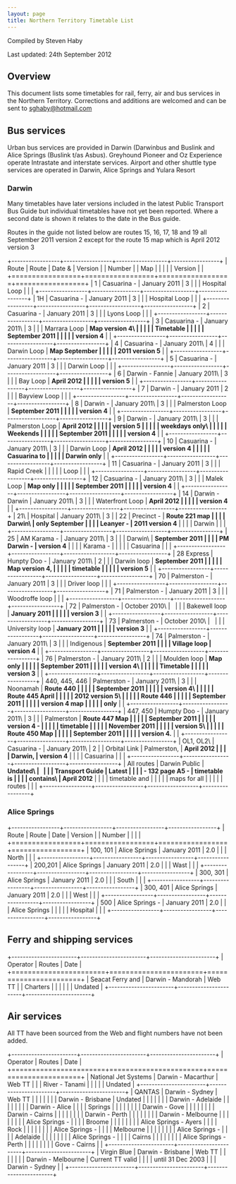 ```yaml
---
layout: page
title: Northern Territory Timetable List
---
```

Compiled by Steven Haby

Last updated: 24th September 2012

## Overview

This document lists some timetables for rail, ferry, air and bus
services in the Northern Territory. Corrections and additions are
welcomed and can be sent to <sghaby@hotmail.com>

## Bus services

Urban bus services are provided in Darwin (Darwinbus and Buslink and
Alice Springs (Buslink t/as Asbus). Greyhound Pioneer and Oz Experience
operate Intrastate and interstate services. Airport and other shuttle
type services are operated in Darwin, Alice Springs and Yulara Resort

### Darwin

Many timetables have later versions included in the latest Public Transport Bus Guide but individual timetables have not yet been reported. Where a second date is shown it relates to the date in the Bus guide.

Routes in the guide not listed below are routes 15, 16, 17, 18 and 19 all September 2011 version 2 except for the route 15 map which is April 2012 version 3

+-----------------+-----------------+------------------+-----------------+
| Route           | Route           |  Date &          | Version         |
| Number          |                 |  Map             |                 |
|                 |                 | Version          |                 |
+=================+=================+==================+=================+
| 1               | Casuarina -     | January 2011     | 3               |
|                 | Hospital Loop   |                  |                 |
+-----------------+-----------------+------------------+-----------------+
| 1H              | Casuarina -     | January 2011     | 3               |
|                 | Hospital Loop   |                  |                 |
+-----------------+-----------------+------------------+-----------------+
| 2               | Casuarina -     | January 2011     | 3               |
|                 | Lyons Loop      |                  |                 |
+-----------------+-----------------+------------------+-----------------+
| 3               | Casuarina -     | January 2011\    | 3               |
|                 | Marrara Loop    | **Map version 4\ |                 |
|                 |                 | Timetable        |                 |
|                 |                 | September 2011   |                 |
|                 |                 | version 4**      |                 |
+-----------------+-----------------+------------------+-----------------+
| 4               | Casuarina -     | January 2011\    | 4               |
|                 | Darwin Loop     | **Map September  |                 |
|                 |                 | 2011 version 5** |                 |
+-----------------+-----------------+------------------+-----------------+
| 5               | Casuarina -     | January 2011     | 3               |
|                 | Darwin Loop     |                  |                 |
+-----------------+-----------------+------------------+-----------------+
| 6               | Darwin - Fannie | January 2011\    | 3               |
|                 | Bay Loop        | **April 2012     |                 |
|                 |                 | version 5**      |                 |
+-----------------+-----------------+------------------+-----------------+
| 7               | Darwin -        | January 2011     | 2               |
|                 | Bayview Loop    |                  |                 |
+-----------------+-----------------+------------------+-----------------+
| 8               | Darwin -        | January 2011\    | 3               |
|                 | Palmerston Loop | **September 2011 |                 |
|                 |                 | version 4**      |                 |
+-----------------+-----------------+------------------+-----------------+
| 9               | Darwin -        | January 2011\    | 3               |
|                 | Palmerston Loop | **April 2012     |                 |
|                 |                 | version 5        |                 |
|                 |                 | weekdays only\   |                 |
|                 |                 | Weekends         |                 |
|                 |                 | September 2011   |                 |
|                 |                 | version 4**      |                 |
+-----------------+-----------------+------------------+-----------------+
| 10              | Casuarina -     | January 2011\    | 3               |
|                 | Darwin Loop     | **April 2012     |                 |
|                 |                 | version 4        |                 |
|                 |                 | Casuarina to     |                 |
|                 |                 | Darwin only**    |                 |
+-----------------+-----------------+------------------+-----------------+
| 11              | Casuarina -     | January 2011     | 3               |
|                 | Rapid Creek     |                  |                 |
|                 | Loop            |                  |                 |
+-----------------+-----------------+------------------+-----------------+
| 12              | Casuarina -     | January 2011\    | 3               |
|                 | Malek Loop      | **Map only       |                 |
|                 |                 | September 2011   |                 |
|                 |                 | version 4**      |                 |
+-----------------+-----------------+------------------+-----------------+
| 14              | Darwin - Darwin | January 2011\    | 3               |
|                 | Waterfront Loop | **April 2012     |                 |
|                 |                 | version 4**      |                 |
+-----------------+-----------------+------------------+-----------------+
| 21\             | Hospital        | January 2011\    | 3               |
| 22              | Precinct -      | **Route 221 map  |                 |
|                 | Darwin\         | only September   |                 |
|                 | Leanyer -       | 2011 version 4** |                 |
|                 | Darwin          |                  |                 |
+-----------------+-----------------+------------------+-----------------+
| 25              | AM Karama -     | January 2011\    | 3               |
|                 | Darwin\         | **September 2011 |                 |
|                 | PM Darwin -     | version 4**      |                 |
|                 | Karama -        |                  |                 |
|                 | Casuarina       |                  |                 |
+-----------------+-----------------+------------------+-----------------+
| 28 Express      | Hunpty Doo -    | January 2011\    | 2               |
|                 | Darwin loop     | **September 2011 |                 |
|                 |                 | Map version 4,   |                 |
|                 |                 | timetable        |                 |
|                 |                 | version 5**      |                 |
+-----------------+-----------------+------------------+-----------------+
| 70              | Palmerston -    | January 2011     | 3               |
|                 | Driver loop     |                  |                 |
+-----------------+-----------------+------------------+-----------------+
| 71              | Palmerston -    | January 2011     | 3               |
|                 | Woodroffe loop  |                  |                 |
+-----------------+-----------------+------------------+-----------------+
| 72              | Palmerston -    | October 2010\    |                 |
|                 | Bakewell loop   | **January 2011   |                 |
|                 |                 | version 3**      |                 |
+-----------------+-----------------+------------------+-----------------+
| 73              | Palmerston -    | October 2010\    |                 |
|                 | University loop | **January 2011   |                 |
|                 |                 | version 3**      |                 |
+-----------------+-----------------+------------------+-----------------+
| 74              | Palmerston -    | January 2011\    | 3               |
|                 | Indigenous      | **September 2011 |                 |
|                 | Village loop    | version 4**      |                 |
+-----------------+-----------------+------------------+-----------------+
| 76              | Palmerston -    | January 2011\    | 2               |
|                 | Moulden loop    | **Map only       |                 |
|                 |                 | September 2011   |                 |
|                 |                 | version 4\       |                 |
|                 |                 | Timetable        |                 |
|                 |                 | version 3**      |                 |
+-----------------+-----------------+------------------+-----------------+
| 440, 445, 446   | Palmerston -    | January 2011\    | 3               |
|                 | Noonamah        | **Route 440      |                 |
|                 |                 | September 2011   |                 |
|                 |                 | version 4\       |                 |
|                 |                 | Route 445 April  |                 |
|                 |                 | 2012 version 5\  |                 |
|                 |                 | Route 446        |                 |
|                 |                 | September 2011   |                 |
|                 |                 | version 4 map    |                 |
|                 |                 | only**           |                 |
+-----------------+-----------------+------------------+-----------------+
| 447, 450        | Humpty Doo -    | January 2011\    | 3               |
|                 | Palmerston      | **Route 447 Map  |                 |
|                 |                 | September 2011   |                 |
|                 |                 | version 4 -      |                 |
|                 |                 | timetable        |                 |
|                 |                 | November 2011    |                 |
|                 |                 | version 5\       |                 |
|                 |                 | Route 450 Map    |                 |
|                 |                 | September 2011   |                 |
|                 |                 | version 4.**     |                 |
+-----------------+-----------------+------------------+-----------------+
| OL1, OL2\       | Casuarina -     | January 2011\    | 2               |
| Orbital Link    | Palmerston,     | **April 2012     |                 |
|                 | Darwin,         | version 4**      |                 |
|                 | Casuarina       |                  |                 |
+-----------------+-----------------+------------------+-----------------+
| All routes      | Darwin Public   | **Undated\       |                 |
|                 | Transport Guide | Latest           |                 |
|                 | - 132 page A5 - | timetable is     |                 |
|                 | contains\       | April 2012**     |                 |
|                 | timetable and   |                  |                 |
|                 | maps for all    |                  |                 |
|                 | routes          |                  |                 |
+-----------------+-----------------+------------------+-----------------+

### Alice Springs

+-----------------+-----------------+-----------------+-----------------+
| Route           | Route           | Date            | Version         |
| Number          |                 |                 |                 |
+=================+=================+=================+=================+
| 100, 101        | Alice Springs   | January 2011    | 2.0             |
|                 | North           |                 |                 |
+-----------------+-----------------+-----------------+-----------------+
| 200,201         | Alice Springs   | January 2011    | 2.0             |
|                 | Wast            |                 |                 |
+-----------------+-----------------+-----------------+-----------------+
| 300, 301        | Alice Springs   | January 2011    | 2.0             |
|                 | South           |                 |                 |
+-----------------+-----------------+-----------------+-----------------+
| 300, 401        | Alice Springs   | January 2011    | 2.0             |
|                 | West            |                 |                 |
+-----------------+-----------------+-----------------+-----------------+
| 500             | Alice Springs - | January 2011    | 2.0             |
|                 | Alice Springs   |                 |                 |
|                 | Hospital        |                 |                 |
+-----------------+-----------------+-----------------+-----------------+

## Ferry and shipping services

+-----------------------+-----------------------+-----------------------+
| Operator              | Routes                | Date                  |
+=======================+=======================+=======================+
| Seacat Ferry and      | Darwin - Mandorah     | Web TT                |
| Charters              |                       |                       |
|                       |                       | Undated               |
+-----------------------+-----------------------+-----------------------+

## Air services

All TT have been sourced from the Web and flight numbers have not been
added.

+-----------------------+-----------------------+-----------------------+
| Operator              | Routes                | Date                  |
+=======================+=======================+=======================+
| National Jet Systems  | Darwin - Macarthur    | Web TT                |
|                       | River - Tanami        |                       |
|                       |                       | Undated               |
+-----------------------+-----------------------+-----------------------+
| QANTAS                | Darwin - Sydney       | Web TT                |
|                       |                       |                       |
|                       | Darwin - Brisbane     | Undated               |
|                       |                       |                       |
|                       | Darwin - Adelaide     |                       |
|                       |                       |                       |
|                       | Darwin - Alice        |                       |
|                       | Springs               |                       |
|                       |                       |                       |
|                       | Darwin - Gove         |                       |
|                       |                       |                       |
|                       | Darwin - Cairns       |                       |
|                       |                       |                       |
|                       | Darwin - Perth        |                       |
|                       |                       |                       |
|                       | Darwin - Melbourne    |                       |
|                       |                       |                       |
|                       | Alice Springs -       |                       |
|                       | Broome                |                       |
|                       |                       |                       |
|                       | Alice Springs - Ayers |                       |
|                       | Rock                  |                       |
|                       |                       |                       |
|                       | Alice Springs -       |                       |
|                       | Melbourne             |                       |
|                       |                       |                       |
|                       | Alice Springs -       |                       |
|                       | Adelaide              |                       |
|                       |                       |                       |
|                       | Alice Springs -       |                       |
|                       | Cairns                |                       |
|                       |                       |                       |
|                       | Alice Springs - Perth |                       |
|                       |                       |                       |
|                       | Gove - Cairns         |                       |
+-----------------------+-----------------------+-----------------------+
| Virgin Blue           | Darwin - Brisbane     | Web TT                |
|                       |                       |                       |
|                       | Darwin - Melbourne    | Current TT valid      |
|                       |                       | until 31 Dec 2003     |
|                       | Darwin - Sydney       |                       |
+-----------------------+-----------------------+-----------------------+
